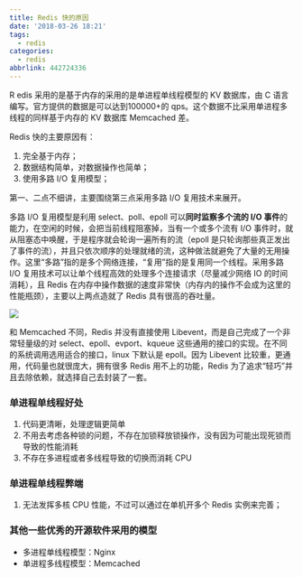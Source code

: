```yaml
---
title: Redis 快的原因
date: '2018-03-26 18:21'
tags:
  - redis
categories:
  - redis
abbrlink: 442724336
---
```

R
edis 采用的是基于内存的采用的是单进程单线程模型的 KV 数据库，由 C 语言编写。官方提供的数据是可以达到100000+的 qps。这个数据不比采用单进程多线程的同样基于内存的 KV 数据库 Memcached 差。

Redis 快的主要原因有：

1. 完全基于内存；
2. 数据结构简单，对数据操作也简单；
3. 使用多路 I/O 复用模型；

第一、二点不细讲，主要围绕第三点采用多路 I/O 复用技术来展开。

多路 I/O 复用模型是利用 select、poll、epoll 可以**同时监察多个流的 I/O 事件**的能力，在空闲的时候，会把当前线程阻塞掉，当有一个或多个流有 I/O 事件时，就从阻塞态中唤醒，于是程序就会轮询一遍所有的流（epoll 是只轮询那些真正发出了事件的流），并且只依次顺序的处理就绪的流，这种做法就避免了大量的无用操作。这里“多路”指的是多个网络连接，“复用”指的是复用同一个线程。采用多路 I/O 复用技术可以让单个线程高效的处理多个连接请求（尽量减少网络 IO 的时间消耗），且 Redis 在内存中操作数据的速度非常快（内存内的操作不会成为这里的性能瓶颈），主要以上两点造就了 Redis 具有很高的吞吐量。

![](http://www.syyong.com/usr/uploads/2016/07/3587411016.png)

和 Memcached 不同，Redis 并没有直接使用 Libevent，而是自己完成了一个非常轻量级的对 select、epoll、evport、kqueue 这些通用的接口的实现。在不同的系统调用选用适合的接口，linux 下默认是 epoll。因为 Libevent 比较重，更通用，代码量也就很庞大，拥有很多 Redis 用不上的功能，Redis 为了追求“轻巧”并且去除依赖，就选择自己去封装了一套。

### 单进程单线程好处

1. 代码更清晰，处理逻辑更简单
2. 不用去考虑各种锁的问题，不存在加锁释放锁操作，没有因为可能出现死锁而导致的性能消耗
3. 不存在多进程或者多线程导致的切换而消耗 CPU

### 单进程单线程弊端

1. 无法发挥多核 CPU 性能，不过可以通过在单机开多个 Redis 实例来完善；

### 其他一些优秀的开源软件采用的模型

* 多进程单线程模型：Nginx
* 单进程多线程模型：Memcached
